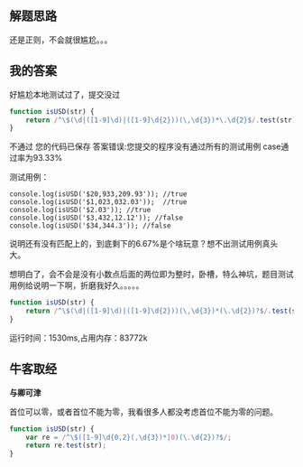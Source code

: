 ## 解题思路

还是正则，不会就很尴尬。。。

## 我的答案

好尴尬本地测试过了，提交没过

```js
function isUSD(str) {
    return /^\$(\d|([1-9]\d)|([1-9]\d{2}))(\,\d{3})*\.\d{2}$/.test(str);
}
```
不通过
您的代码已保存
答案错误:您提交的程序没有通过所有的测试用例
case通过率为93.33%

测试用例：
```
console.log(isUSD('$20,933,209.93')); //true
console.log(isUSD('$1,023,032.03'));  //true
console.log(isUSD('$2.03')); //true
console.log(isUSD('$3,432,12.12')); //false
console.log(isUSD('$34,344.3')); //false
```

说明还有没有匹配上的，到底剩下的6.67%是个啥玩意？想不出测试用例真头大。

想明白了，会不会是没有小数点后面的两位即为整时，卧槽，特么神坑，题目测试用例给说明一下啊，折磨我好久。。。。。

```js
function isUSD(str) {
    return /^\$(\d|([1-9]\d)|([1-9]\d{2}))(\,\d{3})*(\.\d{2})?$/.test(str);
}
```

运行时间：1530ms,占用内存：83772k

## 牛客取经

**与卿可津**

首位可以零，或者首位不能为零，我看很多人都没考虑首位不能为零的问题。

```js
function isUSD(str) {
    var re = /^\$([1-9]\d{0,2}(,\d{3})*|0)(\.\d{2})?$/;
    return re.test(str);
}
```


